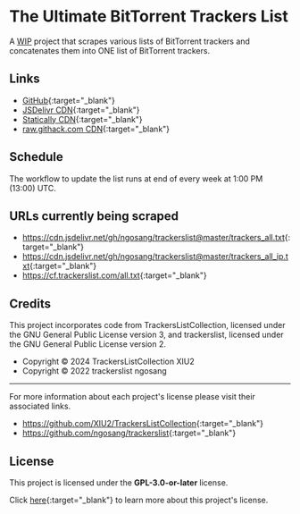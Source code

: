 <!-- THIS FILE IS GENERATED! DO NOT DIRECTLY EDIT IT! -->
# The Ultimate BitTorrent Trackers List

A <ins>WIP</ins> project that scrapes various lists of BitTorrent trackers and concatenates them into ONE list of BitTorrent trackers.

## Links

* [GitHub](./github_){:target="_blank"}
* [JSDelivr CDN](./jsdelivr-cdn){:target="_blank"}
* [Statically CDN](./statically-cdn){:target="_blank"}
* [raw.githack.com CDN](./raw.githack.com-cdn){:target="_blank"}

## Schedule

The workflow to update the list runs at end of every week at 1:00 PM (13:00) UTC.

## URLs currently being scraped

* <https://cdn.jsdelivr.net/gh/ngosang/trackerslist@master/trackers_all.txt>{:target="_blank"}
* <https://cdn.jsdelivr.net/gh/ngosang/trackerslist@master/trackers_all_ip.txt>{:target="_blank"}
* <https://cf.trackerslist.com/all.txt>{:target="_blank"}

## Credits

This project incorporates code from TrackersListCollection,
licensed under the GNU General Public License version 3,
and trackerslist, licensed under the GNU General Public License version 2.

* Copyright © 2024 TrackersListCollection XIU2
* Copyright © 2022 trackerslist ngosang

---

For more information about each project's license please visit their associated links.

* <https://github.com/XIU2/TrackersListCollection>{:target="_blank"}
* <https://github.com/ngosang/trackerslist>{:target="_blank"}

## License

This project is licensed under the **GPL-3.0-or-later** license.

Click [here](https://github.com/FlawlessCasual17/UltimateBTTrackersList/blob/master/LICENSE){:target="_blank"} 
  to learn more about this project's license.

